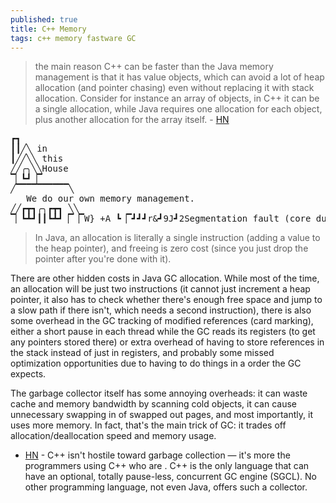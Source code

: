 ```yaml
---
published: true
title: C++ Memory
tags: c++ memory fastware GC
---
```

> the main reason C++ can be faster than the Java memory management is that it has value objects, which can avoid a lot of heap allocation (and pointer chasing) even without replacing it with stack allocation. Consider for instance an array of objects, in C++ it can be a single allocation, while Java requires one allocation for each object, plus another allocation for the array itself. - [HN](https://news.ycombinator.com/item?id=33575039)

<pre style="font-family: monospace;">
┏┓ 
┃┃╱╲ in
┃╱╱╲╲ this
╱╱╭╮╲╲House
▔▏┗┛▕▔ 
╱▔▔▔▔▔▔▔▔▔▔╲ 
   We do our own memory management.
╱╱┏┳┓╭╮┏┳┓ ╲╲ 
▔▏┗┻┛┃┃┗┻┛▕▔▕▔W} +A ┗▕▔┛┛┛r&┛9J┛2Segmentation fault (core dumped)
</pre></a>

> In Java, an allocation is literally a single instruction (adding a value to the heap pointer), and freeing is zero cost (since you just drop the pointer after you're done with it).

There are other hidden costs in Java GC allocation. While most of the time, an allocation will be just two instructions (it cannot just increment a heap pointer, it also has to check whether there's enough free space and jump to a slow path if there isn't, which needs a second instruction), there is also some overhead in the GC tracking of modified references (card marking), either a short pause in each thread while the GC reads its registers (to get any pointers stored there) or extra overhead of having to store references in the stack instead of just in registers, and probably some missed optimization opportunities due to having to do things in a order the GC expects.

The garbage collector itself has some annoying overheads: it can waste cache and memory bandwidth by scanning cold objects, it can cause unnecessary swapping in of swapped out pages, and most importantly, it uses more memory. In fact, that's the main trick of GC: it trades off allocation/deallocation speed and memory usage.

- [HN](https://news.ycombinator.com/item?id=43545060) - C++ isn't hostile toward garbage collection — it's more the programmers using C++ who are . C++ is the only language that can have an optional, totally pause-less, concurrent GC engine (SGCL). No other programming language, not even Java, offers such a collector.
